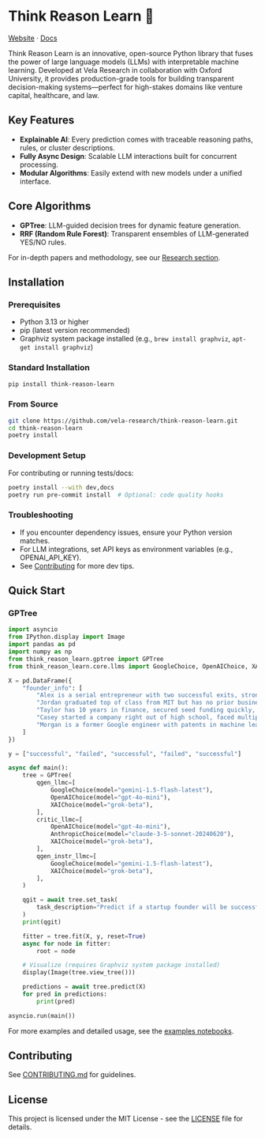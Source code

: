 # Think Reason Learn 🌲  
[Website](https://thinkreasonlearn.com/) · [Docs](https://thinkreasonlearn.com/modules.html)  

Think Reason Learn is an innovative, open-source Python library that fuses the power of large language models (LLMs) with interpretable machine learning. Developed at Vela Research in collaboration with Oxford University, it provides production-grade tools for building transparent decision-making systems—perfect for high-stakes domains like venture capital, healthcare, and law.

## Key Features

- **Explainable AI**: Every prediction comes with traceable reasoning paths, rules, or cluster descriptions.
- **Fully Async Design**: Scalable LLM interactions built for concurrent processing.
- **Modular Algorithms**: Easily extend with new models under a unified interface.

## Core Algorithms

- **GPTree**: LLM-guided decision trees for dynamic feature generation.
- **RRF (Random Rule Forest)**: Transparent ensembles of LLM-generated YES/NO rules.

For in-depth papers and methodology, see our [Research section](https://thinkreasonlearn.com/research.html).

## Installation

### Prerequisites

- Python 3.13 or higher
- pip (latest version recommended)
- Graphviz system package installed (e.g., `brew install graphviz`, `apt-get install graphviz`)

### Standard Installation

```bash
pip install think-reason-learn
```

### From Source

```bash
git clone https://github.com/vela-research/think-reason-learn.git
cd think-reason-learn
poetry install
```

### Development Setup

For contributing or running tests/docs:

```bash
poetry install --with dev,docs
poetry run pre-commit install  # Optional: code quality hooks
```

### Troubleshooting

- If you encounter dependency issues, ensure your Python version matches.
- For LLM integrations, set API keys as environment variables (e.g., OPENAI_API_KEY).
- See [Contributing](https://github.com/Vela-Research/think-reason-learn/blob/main/CONTRIBUTING.md) for more dev tips.

## Quick Start

### GPTree

```python
import asyncio
from IPython.display import Image
import pandas as pd
import numpy as np
from think_reason_learn.gptree import GPTree
from think_reason_learn.core.llms import GoogleChoice, OpenAIChoice, XAIChoice, AnthropicChoice

X = pd.DataFrame({
    "founder_info": [
        "Alex is a serial entrepreneur with two successful exits, strong network in Silicon Valley, and expertise in AI.",
        "Jordan graduated top of class from MIT but has no prior business experience and limited funding.",
        "Taylor has 10 years in finance, secured seed funding quickly, and built a talented team.",
        "Casey started a company right out of high school, faced multiple failures, but persists with innovative ideas.",
        "Morgan is a former Google engineer with patents in machine learning and venture capital backing.",
    ]
})

y = ["successful", "failed", "successful", "failed", "successful"]

async def main():
    tree = GPTree(
        qgen_llmc=[
            GoogleChoice(model="gemini-1.5-flash-latest"),
            OpenAIChoice(model="gpt-4o-mini"),
            XAIChoice(model="grok-beta"),
        ],
        critic_llmc=[
            OpenAIChoice(model="gpt-4o-mini"),
            AnthropicChoice(model="claude-3-5-sonnet-20240620"),
            XAIChoice(model="grok-beta"),
        ],
        qgen_instr_llmc=[
            GoogleChoice(model="gemini-1.5-flash-latest"),
            XAIChoice(model="grok-beta"),
        ],
    )

    qgit = await tree.set_task(
        task_description="Predict if a startup founder will be successful or fail based on their background.",
    )
    print(qgit)

    fitter = tree.fit(X, y, reset=True)
    async for node in fitter:
        root = node

    # Visualize (requires Graphviz system package installed)
    display(Image(tree.view_tree()))

    predictions = await tree.predict(X)
    for pred in predictions:
        print(pred)

asyncio.run(main())
```

For more examples and detailed usage, see the [examples notebooks](https://github.com/Vela-Research/think-reason-learn/tree/main/examples).

## Contributing

See [CONTRIBUTING.md](https://github.com/Vela-Research/think-reason-learn/blob/main/CONTRIBUTING.md) for guidelines.

## License

This project is licensed under the MIT License - see the [LICENSE](https://github.com/Vela-Research/think-reason-learn/blob/main/LICENSE) file for details.
